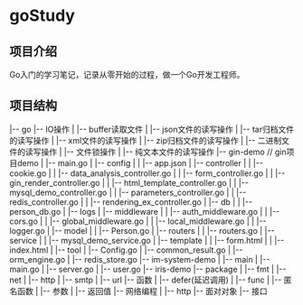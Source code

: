 # goStudy

## 项目介绍

Go入门的学习笔记，记录从零开始的过程，做一个Go开发工程师。

## 项目结构
|-- go
    |-- IO操作
    |   |-- buffer读取文件
    |   |-- json文件的读写操作
    |   |-- tar归档文件的读写操作
    |   |-- xml文件的读写操作
    |   |-- zip归档文件的读写操作
    |   |-- 二进制文件的读写操作
    |   |-- 文件锁操作
    |   |-- 纯文本文件的读写操作
    |-- gin-demo                                          // gin项目demo
    |   |-- main.go
    |   |-- config
    |   |   |-- app.json
    |   |-- controller
    |   |   |-- cookie.go
    |   |   |-- data_analysis_controller.go
    |   |   |-- form_controller.go
    |   |   |-- gin_render_controller.go
    |   |   |-- html_template_controller.go
    |   |   |-- mysql_demo_controller.go
    |   |   |-- parameters_controller.go
    |   |   |-- redis_controller.go
    |   |   |-- rendering_ex_controller.go
    |   |-- db
    |   |   |-- person_db.go
    |   |-- logs
    |   |-- middleware
    |   |   |-- auth_middleware.go
    |   |   |-- cors.go
    |   |   |-- global_middleware.go
    |   |   |-- local_middleware.go
    |   |   |-- logger.go
    |   |-- model
    |   |   |-- Person.go
    |   |-- routers
    |   |   |-- routers.go
    |   |-- service
    |   |   |-- mysql_demo_service.go
    |   |-- template
    |   |   |-- form.html
    |   |   |-- index.html
    |   |-- tool
    |       |-- Config.go
    |       |-- common_result.go
    |       |-- orm_engine.go
    |       |-- redis_store.go
    |-- im-system-demo
    |   |-- main
    |   |-- main.go
    |   |-- server.go
    |   |-- user.go
    |-- iris-demo
    |-- package
    |   |-- fmt
    |   |-- net
    |       |-- http
    |       |-- smtp
    |       |-- url
    |-- 函数
    |   |-- defer(延迟调用)
    |   |-- func
    |   |-- 匿名函数
    |   |-- 参数
    |   |-- 返回值
    |-- 网络编程
    |   |-- http
    |-- 面对对象
        |-- 接口
